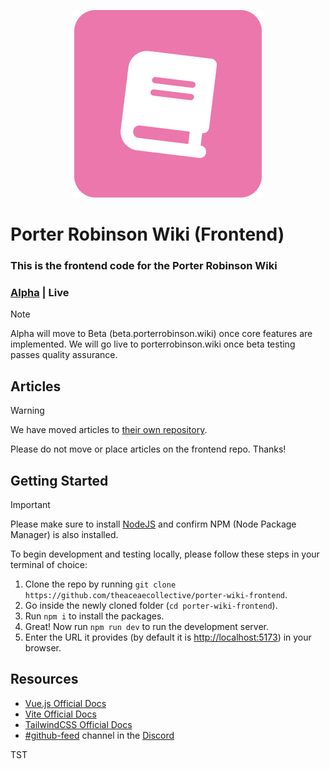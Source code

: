 <p align="center">
  <img width="300" alt="wiki logo" src="https://raw.githubusercontent.com/theaceaecollective/.github/refs/heads/main/wikilogo.png">
</p>

# Porter Robinson Wiki (Frontend)

### This is the frontend code for the Porter Robinson Wiki

### [Alpha](https://alpha.porterrobinson.wiki) | Live

> [!NOTE]
> Alpha will move to Beta (beta.porterrobinson.wiki) once core features are implemented. We will go live to porterrobinson.wiki once beta testing passes quality assurance.

## Articles

> [!WARNING]
> We have moved articles to [their own repository](https://github.com/theaceaecollective/porter-wiki-articles).
>
> Please do not move or place articles on the frontend repo. Thanks!

## Getting Started

> [!IMPORTANT]
> Please make sure to install [NodeJS](https://nodejs.org) and confirm NPM (Node Package Manager) is also installed.

To begin development and testing locally, please follow these steps in your terminal of choice:

1. Clone the repo by running `git clone https://github.com/theaceaecollective/porter-wiki-frontend`.
2. Go inside the newly cloned folder (`cd porter-wiki-frontend`).
3. Run `npm i` to install the packages.
4. Great! Now run `npm run dev` to run the development server.
5. Enter the URL it provides (by default it is <http://localhost:5173>) in your browser.

## Resources

- [Vue.js Official Docs](https://vuejs.org/guide/)
- [Vite Official Docs](https://vitejs.dev/guide/)
- [TailwindCSS Official Docs](https://tailwindcss.com/docs/)
- [#github-feed](https://discord.com/channels/1278698834704338995/1314172164265476167) channel in the [Discord](https://discord.gg/nUeRyRtDYC)

TST
